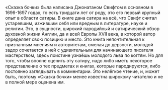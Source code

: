 <!--2016-12-21 21:09:20-->
«Сказка бочки» была написана Джонатаном Свифтом в основном в 1696-1697 годах, то есть тридцати лет от роду, это его первый крупный опыт в области сатиры. В книге дана сатира на всё, что Свифт считал устаревшим, изжившим себя или вредным в литературе, науке и религии. Это, в сущности, широкий пародийный и сатирический обзор духовной жизни Англии, да и всей Европы XVII века, в которой автор определяет свою позицию и место. Это книга непочтительная к признанным мнениям и авторитетам, смелая до дерзости, молодой задор сочетается в ней с удивительным для начинающего писателя мастерством, здесь поистине узнаёшь молодого льва по когтям. Но для того, чтобы вполне оценить эту сатиру, надо либо иметь некоторое представление о тех предметах и книгах, которые пародируются, либо постоянно заглядывать в комментарии. Это нелёгкое чтение, и, может быть, поэтому «Сказка бочки» менее известна широкому читателю и не в полной мере оценена им.